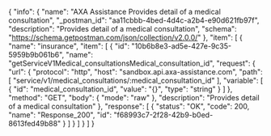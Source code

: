 {
  "info": {
    "name": "AXA Assistance Provides detail of a medical consultation",
    "_postman_id": "aa11cbbb-4bed-4d4c-a2b4-e90d621fb97f",
    "description": "Provides detail of a medical consultation",
    "schema": "https://schema.getpostman.com/json/collection/v2.0.0/"
  },
  "item": [
    {
      "name": "insurance",
      "item": [
        {
          "id": "10b6b8e3-ad5e-427e-9c35-5959b9b061b6",
          "name": "getServiceV1Medical_consultationsMedical_consultation_id",
          "request": {
            "url": {
              "protocol": "http",
              "host": "sandbox.api.axa-assistance.com",
              "path": [
                "service/v1/medical_consultations/:medical_consultation_id"
              ],
              "variable": [
                {
                  "id": "medical_consultation_id",
                  "value": "{}",
                  "type": "string"
                }
              ]
            },
            "method": "GET",
            "body": {
              "mode": "raw"
            },
            "description": "Provides detail of a medical consultation"
          },
          "response": [
            {
              "status": "OK",
              "code": 200,
              "name": "Response_200",
              "id": "f68993c7-2f28-42b9-b0ed-8613fed49b88"
            }
          ]
        }
      ]
    }
  ]
}